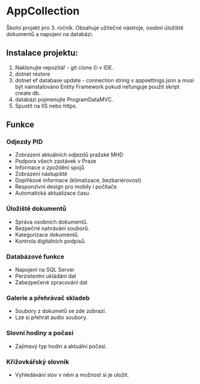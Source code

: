 # AppCollection
Školní projekt pro 3. ročník. Obsahuje užitečné nástroje, osobní úložiště dokumentů a napojení na databázi.

## Instalace projektu:

1. Naklonujte repozitář - git clone či v IDE.
2. dotnet restore
3. dotnet ef database update - connection string v appsettings.json a musí být nainstalováno Entity Framework pokud nefunguje použít skript create db.
4. databázi pojmenujte ProgramDataMVC.
5. Spustit na IIS nebo https.

## Funkce

### Odjezdy PID

- Zobrazení aktuálních odjezdů pražské MHD
- Podpora všech zastávek v Praze
- Informace o zpoždění spojů
- Zobrazení nástupiště
- Doplňkové informace (klimatizace, bezbariérovost)
- Responzivní design pro mobily i počítače
- Automatická aktualizace času

### Úložiště dokumentů

- Správa osobních dokumentů.
- Bezpečné nahrávání souborů.
- Kategorizace dokumentů.
- Kontrola digitálních podpisů.

### Databázové funkce

- Napojení na SQL Server
- Perzistentní ukládání dat
- Zabezpečené zpracování dat

### Galerie a přehrávač skladeb
- Soubory z dokumetů se zde zobrazí.
- Lze si přehrát audio soubory.

### Slovní hodiny a počasí
- Zajímavý typ hodin a aktuální počasí.

### Křížovkářský slovník
- Vyhledávání slov v něm a možnost si je uložit.